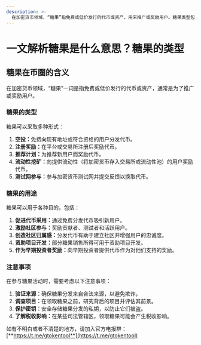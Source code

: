 ```yaml
---
description: >-
  在加密货币领域，“糖果”指免费或低价发行的代币或资产，用来推广或奖励用户。糖果类型包括空投、注册奖励、推荐计划、流动性挖矿和测试网参与。用途包括促进代币采用、激励社区参与、创造社区归属感、资助项目开发和奖励早期投资者。参加糖果活动时，需要验证来源、调查项目、保护密钥和了解税收影响。
---
```


# 一文解析糖果是什么意思？糖果的类型

## 糖果在币圈的含义

在加密货币领域，“糖果”一词是指免费或低价发行的代币或资产，通常是为了推广或奖励用户。

### 糖果的类型

糖果可以采取多种形式：

1. **空投：**&#x514D;费向现有地址或符合资格的用户分发代币。
2. **注册奖励：**&#x5728;平台或交易所注册后奖励代币。
3. **推荐计划：**&#x4E3A;推荐新用户而奖励代币。
4. **流动性挖矿：**&#x5411;提供流动性（将加密货币存入交易所或流动性池）的用户奖励代币。
5. **测试网参与：**&#x53C2;与加密货币测试网并提交反馈以换取代币。

### 糖果的用途

糖果可以用于各种目的，包括：

1. **促进代币采用：**&#x901A;过免费分发代币吸引新用户。
2. **激励社区参与：**&#x5956;励贡献者、测试者和活跃用户。
3. **创造社区归属感：**&#x5206;发代币有助于建立社区并增强用户的忠诚度。
4. **资助项目开发：**&#x90E8;分糖果销售所得可用于资助项目开发。
5. **作为早期投资者奖励：**&#x5411;早期投资者提供代币作为对他们支持的奖励。

### 注意事项

在参与糖果活动时，需要考虑以下注意事项：

1. **验证来源：**&#x786E;保糖果分发来自合法来源，以避免欺诈。
2. **调查项目：**&#x5728;领取糖果之前，研究背后的项目并评估其前景。
3. **保护密钥：**&#x5B89;全存储糖果分发的私钥，以防止它们被盗。
4. **了解税收影响：**&#x5728;某些司法管辖区，领取糖果可能会产生税收影响。

如有不明白或者不清楚的地方，请加入官方电报群：[**https://t.me/gtokentool**](https://t.me/gtokentool)
